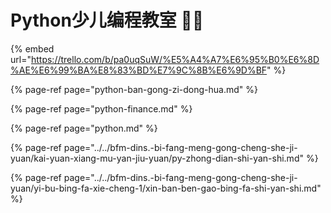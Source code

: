 # Python少儿编程教室 👩‍🏫

{% embed url="https://trello.com/b/pa0uqSuW/%E5%A4%A7%E6%95%B0%E6%8D%AE%E6%99%BA%E8%83%BD%E7%9C%8B%E6%9D%BF" %}

{% page-ref page="python-ban-gong-zi-dong-hua.md" %}

{% page-ref page="python-finance.md" %}

{% page-ref page="python.md" %}

{% page-ref page="../../bfm-dins.-bi-fang-meng-gong-cheng-she-ji-yuan/kai-yuan-xiang-mu-yan-jiu-yuan/py-zhong-dian-shi-yan-shi.md" %}



{% page-ref page="../../bfm-dins.-bi-fang-meng-gong-cheng-she-ji-yuan/yi-bu-bing-fa-xie-cheng-1/xin-ban-ben-gao-bing-fa-shi-yan-shi.md" %}



